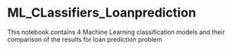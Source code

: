 # ML_CLassifiers_Loanprediction
This notebook contains 4 Machine Learning  classification models and their comparison of the results for loan prediction problem
